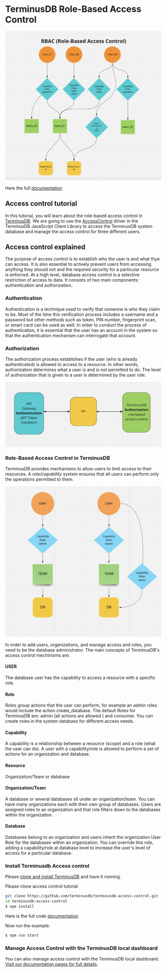 # TerminusDB Role-Based Access Control

![Access Control](./image/accesscontrol__01_new.png)

Here the full [documentation](https://terminusdb.github.io/terminusdb-access-control/#/api/src/index) 

## Access control tutorial

In this tutorial, you will learn about the role-based access control in [TerminusDB](https://terminusdb.com). 
We are going to use the [AccessControl](https://terminusdb.com/docs/guides/reference-guides/javascript-client-reference/accesscontrol) driver in the TerminusDB JavaScript Client Library to access the TerminusDB system database and manage the access control for three different users.

## Access control explained
The purpose of access control is to establish who the user is and what thye can access. It is also essential to actively prevent users from accessing anything they should not and the required security for a particular resource is enforced. At a high level, database access control is a selective restriction of access to data. It consists of two main components: authentication and authorization.

### Authentication
Authentication is a technique used to verify that someone is who they claim to be. Most of the time this verification process includes a username and a password but other methods such as token, PIN number, fingerprint scan, or smart card can be used as well. In order to conduct the process of authentication, it is essential that the user has an account in the system so that the authentication mechanism can interrogate that account.

### Authorization
The authorization process establishes if the user (who is already authenticated) is allowed to access to a resource. In other words, authorization determines what a user is and is not permitted to do. The level of authorization that is given to a user is determined by the user role. 

![Access Control](./image/accesscontrol__02.png)

### Role-Based Access Control in TerminusDB
TerminusDB provides mechanisms to allow users to limit access to their resources. A *role/capability* system ensures that all users can perform only the operations permitted to them.

![Access Control](./image/accesscontrol__03.png)

In order to add users, organizations, and manage access and roles, you need to be the database administrator.
The main concepts of TerminusDB's access control mechinisms are:

#### USER 
The database user has the capability to access a resource with a specific role.

#### Role
Roles group actions that the user can perform, for example an admin roles would include the action create_database.
The default Roles for TerminusDB are: admin (all actions are allowed ) and consumer.
You can create roles in the system database for different access needs. 

#### Capability
A capability is a relationship between a resource (scope) and a role (what the user can do).
A user with a capability/role is allowed to perform a set of actions for an organization and database.

#### Resource
Organization/Team or database

#### Organization/Team
A database or several databases sit under an organization/team. You can have many organizations each with their own group of databases. Users are assigned roles to an organization and that role filters down to the databases within the organization.

#### Database 
Databases belong to an organization and users inherit the organization User Role for the databases within an organization.
You can override this role, adding a capability/role at database level to increase the user's level of access for a particular database.


### Install Terminusdb  Access control

Please [clone and install TerminusDB](https://github.com/terminusdb/terminusdb-bootstrap) and have it
running.

Please clone access control tutorial

```bash
git clone https://github.com/terminusdb/terminusdb-access-control.git
cd terminusdb-access-control
$ npm install

```
Here is the full code [documentation](https://terminusdb.github.io/terminusdb-access-control/#/api/src/index) 

Now run the example.

```bash
$ npm run start
```

### Manage Access Control with the TerminusDB local dashboard

You can also manage access control with the TerminusDB local dashboard. [Visit our documentation pages for full details](https://terminusdb.com/docs/guides/how-to-guides/manage-access-control).
